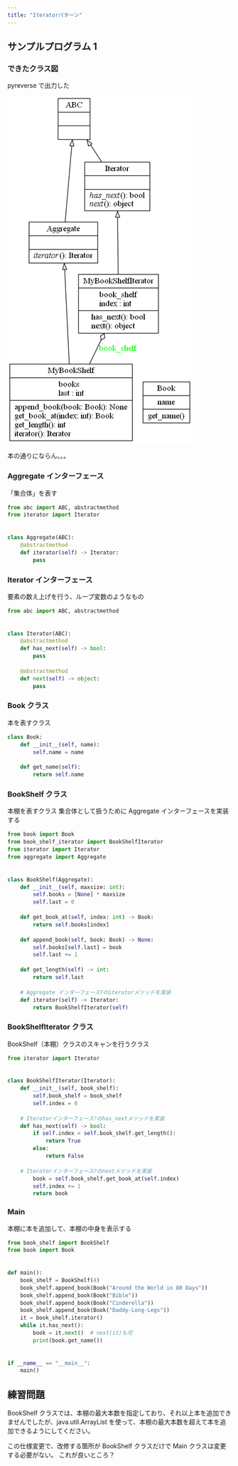 ```yaml
---
title: "Iteratorパターン"
---
```


## サンプルプログラム 1

### できたクラス図

pyreverse で出力した

![](/images/books/python-design-pattern/classes_0412_1111.png)

本の通りにならん。。。

### Aggregate インターフェース

「集合体」を表す

```python
from abc import ABC, abstractmethod
from iterator import Iterator


class Aggregate(ABC):
    @abstractmethod
    def iterator(self) -> Iterator:
        pass
```

### Iterator インターフェース

要素の数え上げを行う、ループ変数のようなもの

```python
from abc import ABC, abstractmethod


class Iterator(ABC):
    @abstractmethod
    def has_next(self) -> bool:
        pass

    @abstractmethod
    def next(self) -> object:
        pass
```

### Book クラス

本を表すクラス

```python
class Book:
    def __init__(self, name):
        self.name = name

    def get_name(self):
        return self.name
```

### BookShelf クラス

本棚を表すクラス
集合体として扱うために Aggregate インターフェースを実装する

```python
from book import Book
from book_shelf_iterator import BookShelfIterator
from iterator import Iterator
from aggregate import Aggregate


class BookShelf(Aggregate):
    def __init__(self, maxsize: int):
        self.books = [None] * maxsize
        self.last = 0

    def get_book_at(self, index: int) -> Book:
        return self.books[index]

    def append_book(self, book: Book) -> None:
        self.books[self.last] = book
        self.last += 1

    def get_length(self) -> int:
        return self.last

    # Aggregate インターフェース?のiteratorメソッドを実装
    def iterator(self) -> Iterator:
        return BookShelfIterator(self)
```

### BookShelfIterator クラス

BookShelf（本棚）クラスのスキャンを行うクラス

```python
from iterator import Iterator


class BookShelfIterator(Iterator):
    def __init__(self, book_shelf):
        self.book_shelf = book_shelf
        self.index = 0

    # Iteratorインターフェース?のhas_nextメソッドを実装
    def has_next(self) -> bool:
        if self.index < self.book_shelf.get_length():
            return True
        else:
            return False

    # Iteratorインターフェース?のnextメソッドを実装
        book = self.book_shelf.get_book_at(self.index)
        self.index += 1
        return book
```

### Main

本棚に本を追加して、本棚の中身を表示する

```python
from book_shelf import BookShelf
from book import Book


def main():
    book_shelf = BookShelf(4)
    book_shelf.append_book(Book("Around the World in 80 Days"))
    book_shelf.append_book(Book("Bible"))
    book_shelf.append_book(Book("Cinderella"))
    book_shelf.append_book(Book("Daddy-Long-Legs"))
    it = book_shelf.iterator()
    while it.has_next():
        book = it.next()  # next(it)も可
        print(book.get_name())


if __name__ == "__main__":
    main()
```

## 練習問題

BookShelf クラスでは、本棚の最大本数を指定しており、それ以上本を追加できませんでしたが、java.util.ArrayList を使って、本棚の最大本数を超えて本を追加できるようにしてください。

この仕様変更で、改修する箇所が BookShelf クラスだけで Main クラスは変更する必要がない。
これが良いところ？
